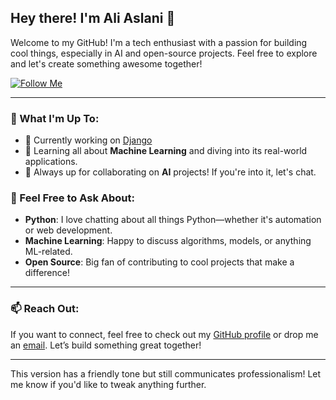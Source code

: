 ## Hey there! I'm Ali Aslani 👋

Welcome to my GitHub! I'm a tech enthusiast with a passion for building cool things, especially in AI and open-source projects. Feel free to explore and let's create something awesome together!

[![Follow Me](https://img.shields.io/badge/Follow%20Me-GitHub-blue)](https://github.com/aliaslani)

---

### 🚀 What I'm Up To:
- **🔭** Currently working on [Django](#)
- **🌱** Learning all about **Machine Learning** and diving into its real-world applications.
- **👯** Always up for collaborating on **AI** projects! If you're into it, let's chat.

### 💬 Feel Free to Ask About:
- **Python**: I love chatting about all things Python—whether it's automation or web development.
- **Machine Learning**: Happy to discuss algorithms, models, or anything ML-related.
- **Open Source**: Big fan of contributing to cool projects that make a difference!

---

### 📫 Reach Out:
If you want to connect, feel free to check out my [GitHub profile](https://github.com/aliaslani/) or drop me an [email](mailto:a.aslani1986@gmail.com). Let’s build something great together!

---

This version has a friendly tone but still communicates professionalism! Let me know if you'd like to tweak anything further.
